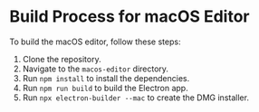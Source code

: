 # Build Process for macOS Editor

To build the macOS editor, follow these steps:

1. Clone the repository.
2. Navigate to the `macos-editor` directory.
3. Run `npm install` to install the dependencies.
4. Run `npm run build` to build the Electron app.
5. Run `npx electron-builder --mac` to create the DMG installer.
